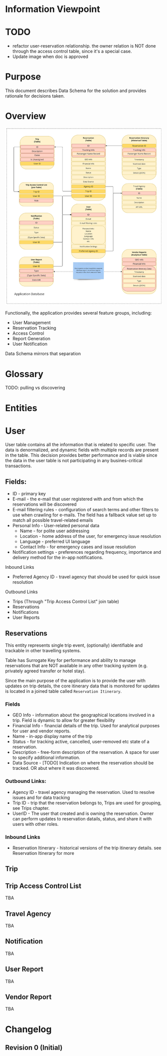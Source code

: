 # Information Viewpoint

# TODO

- refactor user-reservation relationship. the owner relation is NOT done through
  the access control table, since it's a special case.
- Update image when doc is approved

# Purpose

This document describes Data Schema for the solution and provides rationale for
decisions taken.

# Overview

![Data Schema](./images/information_viewpoint_1.jpg)

Functionally, the application provides several feature groups, including:

- User Management
- Reservation Tracking
- Access Control
- Report Generation
- User Notification

Data Schema mirrors that separation

# Glossary

TODO: pulling vs discovering

# Entities

# User

User table contains all the information that is related to specific user.
The data is denormalized, and dynamic fields with multiple records are present
in the table. This decision provides better performance and is viable since
the data in the user table is not participating in any busines-critical
transactions.

## Fields:

- ID - primary key
- E-mail - the e-mail that user registered with and from which the reservations
  will be discovered
- E-mail filtering rules - configuration of search terms and other filters to
  use when crawling for e-mails. The field has a fallback value set up to match
  all possible travel-related emails
- Personal Info - User-related personal data
  - Name - for polite user addressing
  - Location - home address of the user, for emergency issue resolution
  - Language - preferred UI language
  - Contact Info - for emergency cases and issue resolution
- Notification settings - preferences regarding frequency, importance and
  delivery method for the in-app notifications.

Inbound Links
- Preferred Agency ID - travel agency that should be used for quick issue
  resolution

Outbound Links
- Trips (Through "Trip Access Control List" join table)
- Reservations
- Notifications
- User Reports

## Reservations

This entity represents single trip event, (optionally) identifiable and
trackable in other travelling systems.

Table has Surrogate Key for performance and ability to manage reservations that
are NOT available in any other tracking system (e.g. privately agreed transfer
or hotel stay).

Since the main purpose of the application is to provide the user with updates on
trip details, the core itinerary data that is monitored for updates is located
in a joined table called `Reservation Itinerary`.

### Fields
- GEO Info - information about the geographical locations involved in a trip.
  Field is dynamic to allow for greater flexibility
- Financial Info - financial details of the trip. Used for analytical purposes
  for user and vendor reports.
- Name - in-app display name of the trip
- Status - for tracking active, cancelled, user-removed etc state of a
  reservation.
- Description - free-form description of the reservation. A space for user to
  specify additional information.
- Data Source - [TODO] Indication on where the reservation should be tracked. OR
  abut where it was discovered.

### Outbound Links:
- Agency ID - travel agency managing the reservation. Used to resolve issues and
  for data tracking
- Trip ID - trip that the reservation belongs to, Trips are used for grouping,
  see Trips chapter.
- UserID - The user that created and is owning the reservation. Owner can
  perform updates to reservation datails, status, and share it with users with
  other roles.

### Inbound Links
- Reservation Itinerary - historical versions of the trip itinerary details. see
  Reservation Itinerary for more

## Trip

## Trip Access Control List
TBA

## Travel Agency
TBA

## Notification
TBA

## User Report
TBA

## Vendor Report
TBA

# Changelog

## Revision 0 (Initial)

